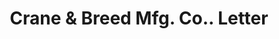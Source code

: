 ---
doi: 10.7916/D8QC1FM5
date_other: '1890'
date_other_textual: 1890-1899
form: correspondence
genre:
- Letters (correspondence)
name:
- Crane & Breed Mfg. Co.
object_in_context_url: https://biggert.cul.columbia.edu/items/view/ave_biggert_01250
subject_hierarchical_geographic:
- Cincinnati, Ohio, United States
subject_name:
- Crane & Breed Mfg. Co.
title: Crane & Breed Mfg. Co.. Letter
sort_title: Crane & Breed Mfg. Co.. Letter
call_number: ave_biggert_01250
coordinates:
- 39.1,-84.51666666666667
pid: ave_biggert_01250
identifiers: ave_biggert_01250
canvas_id: ldpd:396512
permalink: "/items/ave_biggert_01250/"
layout: iiif-image-page
---